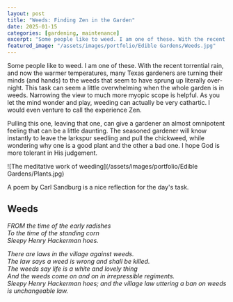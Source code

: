 ```yaml
---
layout: post
title: "Weeds: Finding Zen in the Garden"
date: 2025-01-15
categories: [gardening, maintenance]
excerpt: "Some people like to weed. I am one of these. With the recent torrential rain, and now the warmer temperatures, many Texas gardeners are turning their minds (and hands) to the weeds that seem to have sprung up literally over-night."
featured_image: "/assets/images/portfolio/Edible Gardens/Weeds.jpg"
---
```


Some people like to weed. I am one of these. With the recent torrential rain, and now the warmer temperatures, many Texas gardeners are turning their minds (and hands) to the weeds that seem to have sprung up literally over-night. This task can seem a little overwhelming when the whole garden is in weeds. Narrowing the view to much more myopic scope is helpful. As you let the mind wonder and play, weeding can actually be very cathartic. I would even venture to call the experience Zen.

Pulling this one, leaving that one, can give a gardener an almost omnipotent feeling that can be a little daunting. The seasoned gardener will know instantly to leave the larkspur seedling and pull the chickweed, while wondering why one is a good plant and the other a bad one. I hope God is more tolerant in His judgement.

![The meditative work of weeding](/assets/images/portfolio/Edible Gardens/Plants.jpg)

A poem by Carl Sandburg is a nice reflection for the day's task.

## Weeds

*FROM the time of the early radishes*  
*To the time of the standing corn*  
*Sleepy Henry Hackerman hoes.*  

*There are laws in the village against weeds.*  
*The law says a weed is wrong and shall be killed.*  
*The weeds say life is a white and lovely thing*  
*And the weeds come on and on in irrepressible regiments.*  
*Sleepy Henry Hackerman hoes; and the village law uttering a ban on weeds is unchangeable law.*
